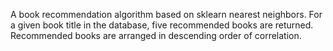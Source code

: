 A book recommendation algorithm based on sklearn nearest neighbors.
For a given book title in the database, five recommended books are returned. 
Recommended books are arranged in descending order of correlation.

